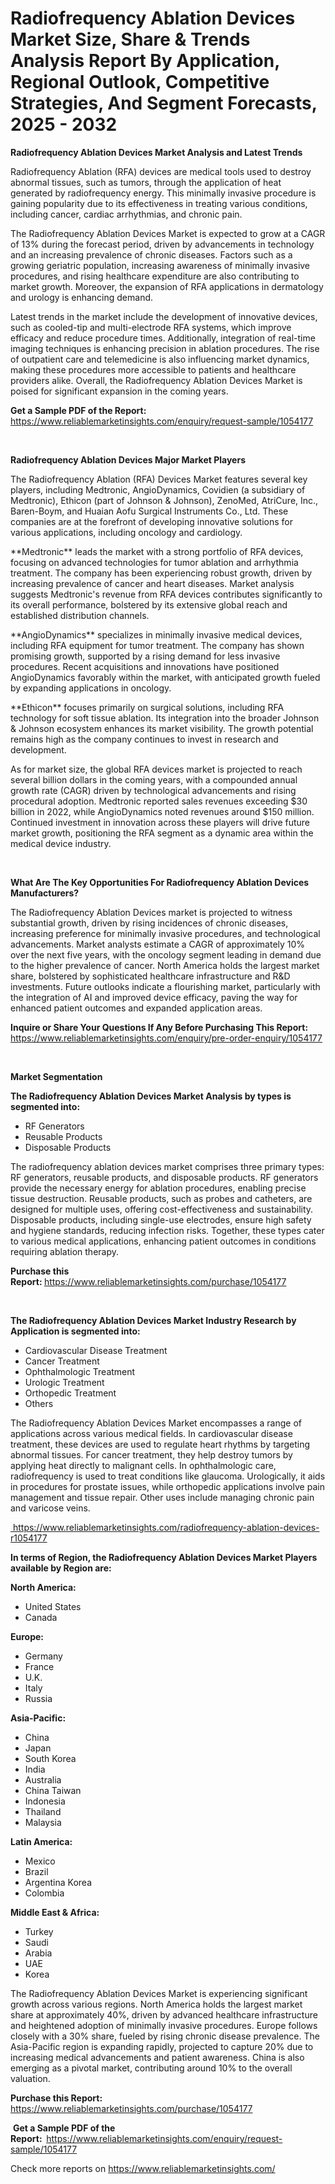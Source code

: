 <p><h1>Radiofrequency Ablation Devices Market Size, Share & Trends Analysis Report By Application, Regional Outlook, Competitive Strategies, And Segment Forecasts, 2025 - 2032</h1></p><p><strong>Radiofrequency Ablation Devices Market Analysis and Latest Trends</strong></p>
<p><p>Radiofrequency Ablation (RFA) devices are medical tools used to destroy abnormal tissues, such as tumors, through the application of heat generated by radiofrequency energy. This minimally invasive procedure is gaining popularity due to its effectiveness in treating various conditions, including cancer, cardiac arrhythmias, and chronic pain. </p><p>The Radiofrequency Ablation Devices Market is expected to grow at a CAGR of 13% during the forecast period, driven by advancements in technology and an increasing prevalence of chronic diseases. Factors such as a growing geriatric population, increasing awareness of minimally invasive procedures, and rising healthcare expenditure are also contributing to market growth. Moreover, the expansion of RFA applications in dermatology and urology is enhancing demand.</p><p>Latest trends in the market include the development of innovative devices, such as cooled-tip and multi-electrode RFA systems, which improve efficacy and reduce procedure times. Additionally, integration of real-time imaging techniques is enhancing precision in ablation procedures. The rise of outpatient care and telemedicine is also influencing market dynamics, making these procedures more accessible to patients and healthcare providers alike. Overall, the Radiofrequency Ablation Devices Market is poised for significant expansion in the coming years.</p></p>
<p><strong>Get a Sample PDF of the Report:&nbsp;</strong> <a href="https://www.reliablemarketinsights.com/enquiry/request-sample/1054177?utm_campaign=2240&utm_medium=2&utm_source=Github&utm_content=ia&utm_term=04032025&utm_id=radiofrequency-ablation-devices">https://www.reliablemarketinsights.com/enquiry/request-sample/1054177</a></p>
<p>&nbsp;</p>
<p><strong>Radiofrequency Ablation Devices Major Market Players</strong></p>
<p><p>The Radiofrequency Ablation (RFA) Devices Market features several key players, including Medtronic, AngioDynamics, Covidien (a subsidiary of Medtronic), Ethicon (part of Johnson & Johnson), ZenoMed, AtriCure, Inc., Baren-Boym, and Huaian Aofu Surgical Instruments Co., Ltd. These companies are at the forefront of developing innovative solutions for various applications, including oncology and cardiology.</p><p>**Medtronic** leads the market with a strong portfolio of RFA devices, focusing on advanced technologies for tumor ablation and arrhythmia treatment. The company has been experiencing robust growth, driven by increasing prevalence of cancer and heart diseases. Market analysis suggests Medtronic's revenue from RFA devices contributes significantly to its overall performance, bolstered by its extensive global reach and established distribution channels.</p><p>**AngioDynamics** specializes in minimally invasive medical devices, including RFA equipment for tumor treatment. The company has shown promising growth, supported by a rising demand for less invasive procedures. Recent acquisitions and innovations have positioned AngioDynamics favorably within the market, with anticipated growth fueled by expanding applications in oncology.</p><p>**Ethicon** focuses primarily on surgical solutions, including RFA technology for soft tissue ablation. Its integration into the broader Johnson & Johnson ecosystem enhances its market visibility. The growth potential remains high as the company continues to invest in research and development.</p><p>As for market size, the global RFA devices market is projected to reach several billion dollars in the coming years, with a compounded annual growth rate (CAGR) driven by technological advancements and rising procedural adoption. Medtronic reported sales revenues exceeding $30 billion in 2022, while AngioDynamics noted revenues around $150 million. Continued investment in innovation across these players will drive future market growth, positioning the RFA segment as a dynamic area within the medical device industry.</p></p>
<p>&nbsp;</p>
<p><strong>What Are The Key Opportunities For Radiofrequency Ablation Devices Manufacturers?</strong></p>
<p><p>The Radiofrequency Ablation Devices market is projected to witness substantial growth, driven by rising incidences of chronic diseases, increasing preference for minimally invasive procedures, and technological advancements. Market analysts estimate a CAGR of approximately 10% over the next five years, with the oncology segment leading in demand due to the higher prevalence of cancer. North America holds the largest market share, bolstered by sophisticated healthcare infrastructure and R&D investments. Future outlooks indicate a flourishing market, particularly with the integration of AI and improved device efficacy, paving the way for enhanced patient outcomes and expanded application areas.</p></p>
<p><strong>Inquire or Share Your Questions If Any Before Purchasing This Report:</strong> <a href="https://www.reliablemarketinsights.com/enquiry/pre-order-enquiry/1054177?utm_campaign=2240&utm_medium=2&utm_source=Github&utm_content=ia&utm_term=04032025&utm_id=radiofrequency-ablation-devices">https://www.reliablemarketinsights.com/enquiry/pre-order-enquiry/1054177</a></p>
<p>&nbsp;</p>
<p><strong>Market Segmentation</strong></p>
<p><strong>The Radiofrequency Ablation Devices Market Analysis by types is segmented into:</strong></p>
<p><ul><li>RF Generators</li><li>Reusable Products</li><li>Disposable Products</li></ul></p>
<p><p>The radiofrequency ablation devices market comprises three primary types: RF generators, reusable products, and disposable products. RF generators provide the necessary energy for ablation procedures, enabling precise tissue destruction. Reusable products, such as probes and catheters, are designed for multiple uses, offering cost-effectiveness and sustainability. Disposable products, including single-use electrodes, ensure high safety and hygiene standards, reducing infection risks. Together, these types cater to various medical applications, enhancing patient outcomes in conditions requiring ablation therapy.</p></p>
<p><strong>Purchase this Report:&nbsp;</strong><a href="https://www.reliablemarketinsights.com/purchase/1054177?utm_campaign=2240&utm_medium=2&utm_source=Github&utm_content=ia&utm_term=04032025&utm_id=radiofrequency-ablation-devices">https://www.reliablemarketinsights.com/purchase/1054177</a></p>
<p>&nbsp;</p>
<p><strong>The Radiofrequency Ablation Devices Market Industry Research by Application is segmented into:</strong></p>
<p><ul><li>Cardiovascular Disease Treatment</li><li>Cancer Treatment</li><li>Ophthalmologic Treatment</li><li>Urologic Treatment</li><li>Orthopedic Treatment</li><li>Others</li></ul></p>
<p><p>The Radiofrequency Ablation Devices Market encompasses a range of applications across various medical fields. In cardiovascular disease treatment, these devices are used to regulate heart rhythms by targeting abnormal tissues. For cancer treatment, they help destroy tumors by applying heat directly to malignant cells. In ophthalmologic care, radiofrequency is used to treat conditions like glaucoma. Urologically, it aids in procedures for prostate issues, while orthopedic applications involve pain management and tissue repair. Other uses include managing chronic pain and varicose veins.</p></p>
<p><a href="https://www.reliablemarketinsights.com/radiofrequency-ablation-devices-r1054177?utm_campaign=2240&utm_medium=2&utm_source=Github&utm_content=ia&utm_term=04032025&utm_id=radiofrequency-ablation-devices">&nbsp;https://www.reliablemarketinsights.com/radiofrequency-ablation-devices-r1054177</a></p>
<p><strong>In terms of Region, the Radiofrequency Ablation Devices Market Players available by Region are:</strong></p>
<p>
    <p> <strong> North America: </strong>
        <ul>
            <li>United States</li>
            <li>Canada</li>
        </ul>
        </p> 
    <p> <strong> Europe: </strong>
        <ul>
            <li>Germany</li>
            <li>France</li>
            <li>U.K.</li>
            <li>Italy</li>
            <li>Russia</li>
        </ul>
        </p> 
    <p> <strong> Asia-Pacific: </strong>
        <ul>
            <li>China</li>
            <li>Japan</li>
            <li>South Korea</li>
            <li>India</li>
            <li>Australia</li>
            <li>China Taiwan</li>
            <li>Indonesia</li>
            <li>Thailand</li>
            <li>Malaysia</li>
        </ul>
        </p> 
    <p> <strong> Latin America: </strong>
        <ul>
            <li>Mexico</li>
            <li>Brazil</li>
            <li>Argentina Korea</li>
            <li>Colombia</li>
        </ul>
        </p> 
    <p> <strong> Middle East & Africa: </strong>
        <ul>
            <li>Turkey</li>
            <li>Saudi</li>
            <li>Arabia</li>
            <li>UAE</li>
            <li>Korea</li>
        </ul>
    </p>
    </p>
<p><p>The Radiofrequency Ablation Devices Market is experiencing significant growth across various regions. North America holds the largest market share at approximately 40%, driven by advanced healthcare infrastructure and heightened adoption of minimally invasive procedures. Europe follows closely with a 30% share, fueled by rising chronic disease prevalence. The Asia-Pacific region is expanding rapidly, projected to capture 20% due to increasing medical advancements and patient awareness. China is also emerging as a pivotal market, contributing around 10% to the overall valuation.</p></p>
<p><strong>Purchase this Report: </strong><a href="https://www.reliablemarketinsights.com/purchase/1054177?utm_campaign=2240&utm_medium=2&utm_source=Github&utm_content=ia&utm_term=04032025&utm_id=radiofrequency-ablation-devices">https://www.reliablemarketinsights.com/purchase/1054177</a></p>
<p>&nbsp;<strong>Get a Sample PDF of the Report:&nbsp;&nbsp;</strong><a href="https://www.reliablemarketinsights.com/enquiry/request-sample/1054177?utm_campaign=2240&utm_medium=2&utm_source=Github&utm_content=ia&utm_term=04032025&utm_id=radiofrequency-ablation-devices">https://www.reliablemarketinsights.com/enquiry/request-sample/1054177</a></p>
<p><strong></strong></p>
<p>Check more reports on <a href="https://www.reliablemarketinsights.com/?utm_campaign=2240&utm_medium=2&utm_source=Github&utm_content=ia&utm_term=04032025&utm_id=radiofrequency-ablation-devices">https://www.reliablemarketinsights.com/</a></p>